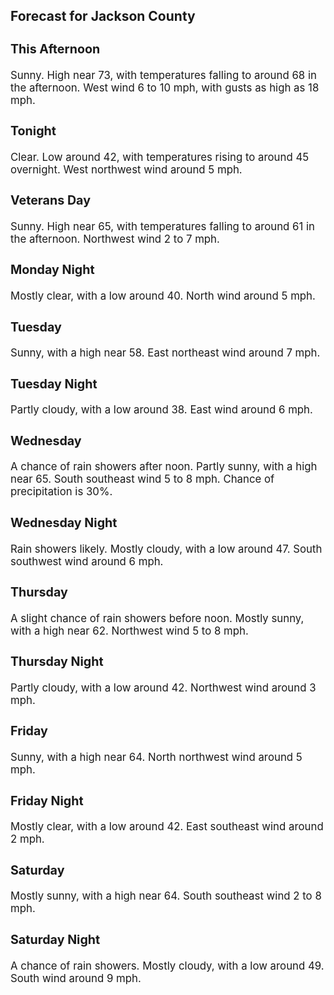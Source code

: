 <div>
   <h2>Forecast for Jackson County</h2>
   <p>
      <div style="font-size:120%">
         <h3>This Afternoon</h3>Sunny. High near 73, with temperatures falling to around 68 in the afternoon. West wind 6 to 10 mph, with gusts as high as
         18 mph.<br></div>
   </p>
   <p>
      <div style="font-size:120%">
         <h3>Tonight</h3>Clear. Low around 42, with temperatures rising to around 45 overnight. West northwest wind around 5 mph.<br></div>
   </p>
   <p>
      <div style="font-size:120%">
         <h3>Veterans Day</h3>Sunny. High near 65, with temperatures falling to around 61 in the afternoon. Northwest wind 2 to 7 mph.<br></div>
   </p>
   <p>
      <div style="font-size:120%">
         <h3>Monday Night</h3>Mostly clear, with a low around 40. North wind around 5 mph.<br></div>
   </p>
   <p>
      <div style="font-size:120%">
         <h3>Tuesday</h3>Sunny, with a high near 58. East northeast wind around 7 mph.<br></div>
   </p>
   <p>
      <div style="font-size:120%">
         <h3>Tuesday Night</h3>Partly cloudy, with a low around 38. East wind around 6 mph.<br></div>
   </p>
   <p>
      <div style="font-size:120%">
         <h3>Wednesday</h3>A chance of rain showers after noon. Partly sunny, with a high near 65. South southeast wind 5 to 8 mph. Chance of precipitation
         is 30%.<br></div>
   </p>
   <p>
      <div style="font-size:120%">
         <h3>Wednesday Night</h3>Rain showers likely. Mostly cloudy, with a low around 47. South southwest wind around 6 mph.<br></div>
   </p>
   <p>
      <div style="font-size:120%">
         <h3>Thursday</h3>A slight chance of rain showers before noon. Mostly sunny, with a high near 62. Northwest wind 5 to 8 mph.<br></div>
   </p>
   <p>
      <div style="font-size:120%">
         <h3>Thursday Night</h3>Partly cloudy, with a low around 42. Northwest wind around 3 mph.<br></div>
   </p>
   <p>
      <div style="font-size:120%">
         <h3>Friday</h3>Sunny, with a high near 64. North northwest wind around 5 mph.<br></div>
   </p>
   <p>
      <div style="font-size:120%">
         <h3>Friday Night</h3>Mostly clear, with a low around 42. East southeast wind around 2 mph.<br></div>
   </p>
   <p>
      <div style="font-size:120%">
         <h3>Saturday</h3>Mostly sunny, with a high near 64. South southeast wind 2 to 8 mph.<br></div>
   </p>
   <p>
      <div style="font-size:120%">
         <h3>Saturday Night</h3>A chance of rain showers. Mostly cloudy, with a low around 49. South wind around 9 mph.<br></div>
   </p>
</div>